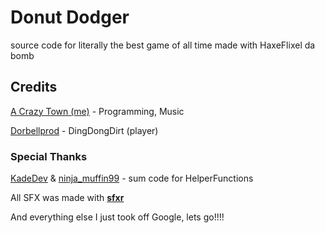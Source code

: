 # Donut Dodger

source code for literally the best game of all time
made with HaxeFlixel da bomb

## Credits

[A Crazy Town (me)](https://twitter.com/ACrazyTown) - Programming, Music

[Dorbellprod](https://twitter.com/Dorbellprod) - DingDongDirt (player)

### Special Thanks

[KadeDev](https://twitter.com/KadeDeveloper) & [ninja_muffin99](https://twitter.com/ninja_muffin99) - sum code for HelperFunctions

All SFX was made with [**sfxr**](https://www.drpetter.se/project_sfxr.html)

And everything else I just took off Google, lets go!!!!
